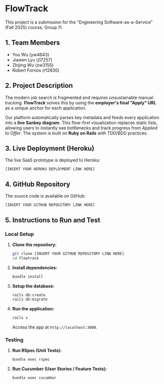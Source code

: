 # FlowTrack

This project is a submission for the "Engineering Software-as-a-Service" (Fall 2025) course, Group 11.

## 1\. Team Members

  * You Wu (yw4643)
  * Jiawen Lyu (j17257)
  * Zhijing Wu (zw3155)
  * Robert Fornos (rf2830)

## 2\. Project Description

The modern job search is fragmented and requires unsustainable manual tracking. **FlowTrack** solves this by using the **employer's final "Apply" URL** as a unique anchor for each application.

Our platform automatically parses key metadata and feeds every application into a **live Sankey diagram**. This flow-first visualization replaces static lists, allowing users to instantly see bottlenecks and track progress from *Applied* to *Offer*. The system is built on **Ruby on Rails** with TDD/BDD practices.

## 3\. Live Deployment (Heroku)

The live SaaS prototype is deployed to Heroku:

`[INSERT YOUR HEROKU DEPLOYMENT LINK HERE]`

## 4\. GitHub Repository

The source code is available on GitHub:

`[INSERT YOUR GITHUB REPOSITORY LINK HERE]`

## 5\. Instructions to Run and Test

### Local Setup

1.  **Clone the repository:**
    ```bash
    git clone [INSERT YOUR GITHUB REPOSITORY LINK HERE]
    cd flowtrack
    ```
2.  **Install dependencies:**
    ```bash
    bundle install
    ```
3.  **Setup the database:**
    ```bash
    rails db:create
    rails db:migrate
    ```
4.  **Run the application:**
    ```bash
    rails s
    ```
    Access the app at `http://localhost:3000`.

### Testing

1.  **Run RSpec (Unit Tests):**
    ```bash
    bundle exec rspec
    ```
2.  **Run Cucumber (User Stories / Feature Tests):**
    ```bash
    bundle exec cucumber
    ```
